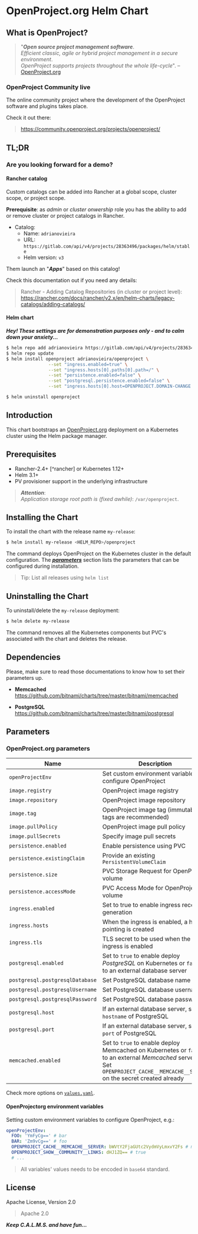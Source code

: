 # OpenProject.org[]() Helm Chart

## What is OpenProject?

> "***Open source project management software***.\
> *Efficient classic, agile or hybrid project management in a secure environment*.\
> *OpenProject supports projects throughout the whole life-cycle*". – [OpenProject.org](https://openproject.org)

### OpenProject Community live

The online community project where the development of the OpenProject software
and plugins takes place.

Check it out there:
> https://community.openproject.org/projects/openproject/


## TL;DR

### Are you looking forward for a demo?

#### Rancher catalog

Custom catalogs can be added into Rancher at a global scope, cluster scope, or project scope.

**Prerequisite**: as *admin* or *cluster onwership* role you has the ability to add or remove cluster or project catalogs in Rancher.

- Catalog:
  - Name: `adrianovieira`
  - URL: `https://gitlab.com/api/v4/projects/28363496/packages/helm/stable`
  - Helm version: `v3`

Them launch an "***Apps***" based on this catalog!

Check this documentation out if you need any details:
> Rancher - Adding Catalog Repositories (in cluster or project level):\
> https://rancher.com/docs/rancher/v2.x/en/helm-charts/legacy-catalogs/adding-catalogs/

#### Helm chart

***Hey! These settings are for demonstration purposes only - and to calm down your anxiety...***

```bash
$ helm repo add adrianovieira https://gitlab.com/api/v4/projects/28363496/packages/helm/stable
$ helm repo update
$ helm install openproject adrianovieira/openproject \
                --set "ingress.enabled=true" \
                --set "ingress.hosts[0].paths[0].path=/" \
                --set "persistence.enabled=false" \
                --set "postgresql.persistence.enabled=false" \
                --set "ingress.hosts[0].host=OPENPROJECT.DOMAIN-CHANGE.ME"

$ helm uninstall openproject
```

## Introduction

This chart bootstraps an [OpenProject.org](https://openproject.org) deployment
on a Kubernetes cluster using the Helm package manager.

## Prerequisites

- Rancher-2.4+ [^rancher] or Kubernetes 1.12+
- Helm 3.1+
- PV provisioner support in the underlying infrastructure

> ***Attention***:\
> *Application storage root path is (fixed awhile)*: `/var/openproject`.

## Installing the Chart

To install the chart with the release name `my-release`:

```bash
$ helm install my-release <HELM_REPO>/openproject
```

The command deploys OpenProject on the Kubernetes cluster in the default configuration. The [***parameters***](#parameters) section lists the parameters that can be configured during installation.

> Tip: List all releases using `helm list`

## Uninstalling the Chart

To uninstall/delete the `my-release` deployment:

```bash
$ helm delete my-release
```

The command removes all the Kubernetes components but PVC's associated with the chart and deletes the release.

## Dependencies

Please, make sure to read those documentations to know how to set their parameters up.

- **Memcached**  
  https://github.com/bitnami/charts/tree/master/bitnami/memcached

- **PostgreSQL**  
  https://github.com/bitnami/charts/tree/master/bitnami/postgresql

## Parameters

### OpenProject.org[]() parameters

| Name                            | Description                                                                                         | Value                           |
| ------------------------------- | --------------------------------------------------------------------------------------------------- | ------------------------------- |
| `openProjectEnv`                | Set custom environment variables to configure OpenProject                                           | `{}`, read [bellow](#openprojectorg-environment-variables)|
| `image.registry`                | OpenProject image registry                                                                          | `docker.io`                     |
| `image.repository`              | OpenProject image repository                                                                        | `openproject/community`         |
| `image.tag`                     | OpenProject image tag (immutable tags are recommended)                                              | `11.3.3`                        |
| `image.pullPolicy`              | OpenProject image pull policy                                                                       | `IfNotPresent`                  |
| `image.pullSecrets`             | Specify image pull secrets                                                                          | `[]`                            |
| `persistence.enabled`           | Enable persistence using PVC                                                                        | `true`                          |
| `persistence.existingClaim`     | Provide an existing `PersistentVolumeClaim`                                                         | `""`                            |
| `persistence.size`              | PVC Storage Request for OpenProject volume                                                          | `8Gi`                           |
| `persistence.accessMode`        | PVC Access Mode for OpenProject volume                                                              | `ReadWriteOnce`                 |
| `ingress.enabled`               | Set to true to enable ingress record generation                                                     | `false`                         |
| `ingress.hosts`                 | When the ingress is enabled, a host pointing is created                                             | `[]`, e.g.: `openproject.local` |
| `ingress.tls`                   | TLS secret to be used when the ingress is enabled                                                   | `[]`                            |
| `postgresql.enabled`            | Set to `true` to enable deploy *PostgreSQL* on Kubernetes or `false` to an external database server | `true`                          |
| `postgresql.postgresqlDatabase` | Set PostgreSQL database name                                                                        | `openproject`                   |
| `postgresql.postgresqlUsername` | Set PostgreSQL database username                                                                    | `openproject`                   |
| `postgresql.postgresqlPassword` | Set PostgreSQL database password                                                                    | `S3cr3t-ch2nge-me`              |
| `postgresql.host`               | If an external database server, set the `hostname` of PostgreSQL                                    | `postgresql-server.local`       |
| `postgresql.port`               | If an external database server, set the `port` of PostgreSQL                                        | `5432`                          |
| `memcached.enabled`             | Set to `true` to enable deploy Memcached on Kubernetes or `false` to an external *Memcached* server.<br> Set `OPENPROJECT_CACHE__MEMCACHE__SERVER` on the secret created already                                                                     | `true`                      |

Check more options on [`values.yaml`](values.yaml).

#### OpenProjectorg[]() environment variables

Setting custom environment variables to configure OpenProject, e.g.:

```yaml
openProjectEnv:
  FOO: 'YmFyCg==' # bar
  BAR: 'Zm9vCg==' # foo
  OPENPROJECT_CACHE__MEMCACHE__SERVER: bWVtY2FjaGUtc2VydmVyLmxvY2Fs # memcache-server.local
  OPENPROJECT_SHOW__COMMUNITY__LINKS: dHJ1ZQ== # true
  # ...
```

> All variables' values needs to be encoded in `base64` standard.

## License

Apache License, Version 2.0

> Apache 2.0

***Keep C.A.L.M.S. and have fun...***
